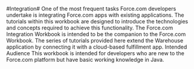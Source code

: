 #Integration#
One of the most frequent tasks Force.com developers undertake is integrating Force.com apps with existing applications. The tutorials within this workbook are designed to introduce the technologies and concepts required to achieve this functionality.
The Force.com Integration Workbook is intended to be the companion to the Force.com Workbook. The series of tutorials provided here extend the Warehouse application by connecting it with a cloud-based fulfillment app.
Intended Audience
This workbook is intended for developers who are new to the Force.com platform but have basic working knowledge in Java.

